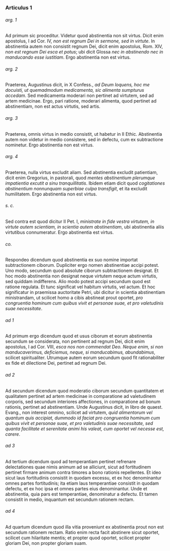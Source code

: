 ### Articulus 1

###### arg. 1
Ad primum sic proceditur. Videtur quod abstinentia non sit virtus. Dicit enim apostolus, I ad Cor. IV, *non est regnum Dei in sermone, sed in virtute*. In abstinentia autem non consistit regnum Dei, dicit enim apostolus, Rom. XIV, *non est regnum Dei esca et potus*; ubi dicit Glossa *nec in abstinendo nec in manducando esse iustitiam*. Ergo abstinentia non est virtus.

###### arg. 2
Praeterea, Augustinus dicit, in X Confess., *ad Deum loquens, hoc me docuisti, ut quemadmodum medicamenta, sic alimenta sumpturus accedam*. Sed medicamenta moderari non pertinet ad virtutem, sed ad artem medicinae. Ergo, pari ratione, moderari alimenta, quod pertinet ad abstinentiam, non est actus virtutis, sed artis.

###### arg. 3
Praeterea, omnis virtus in medio consistit, ut habetur in II Ethic. Abstinentia autem non videtur in medio consistere, sed in defectu, cum ex subtractione nominetur. Ergo abstinentia non est virtus.

###### arg. 4
Praeterea, nulla virtus excludit aliam. Sed abstinentia excludit patientiam, dicit enim Gregorius, in pastorali, quod *mentes abstinentium plerumque impatientia excutit a sinu tranquillitatis*. Ibidem etiam dicit quod *cogitationes abstinentium nonnunquam superbiae culpa transfigit*, et ita excludit humilitatem. Ergo abstinentia non est virtus.

###### s. c.
Sed contra est quod dicitur II Pet. I, *ministrate in fide vestra virtutem, in virtute autem scientiam, in scientia autem abstinentiam*, ubi abstinentia aliis virtutibus connumeratur. Ergo abstinentia est virtus.

###### co.
Respondeo dicendum quod abstinentia ex suo nomine importat subtractionem ciborum. Dupliciter ergo nomen abstinentiae accipi potest. Uno modo, secundum quod absolute ciborum subtractionem designat. Et hoc modo abstinentia non designat neque virtutem neque actum virtutis, sed quiddam indifferens. Alio modo potest accipi secundum quod est ratione regulata. Et tunc significat vel habitum virtutis, vel actum. Et hoc significatur in praemissa auctoritate Petri, ubi dicitur in scientia abstinentiam ministrandam, ut scilicet homo a cibis abstineat prout oportet, *pro congruentia hominum cum quibus vivit et personae suae, et pro valetudinis suae necessitate*.

###### ad 1
Ad primum ergo dicendum quod et usus ciborum et eorum abstinentia secundum se considerata, non pertinent ad regnum Dei, dicit enim apostolus, I ad Cor. VIII, *esca nos non commendat Deo. Neque enim, si non manducaverimus, deficiemus, neque, si manducabimus, abundabimus*, scilicet spiritualiter. Utrumque autem eorum secundum quod fit rationabiliter ex fide et dilectione Dei, pertinet ad regnum Dei.

###### ad 2
Ad secundum dicendum quod moderatio ciborum secundum quantitatem et qualitatem pertinet ad artem medicinae in comparatione ad valetudinem corporis, sed secundum interiores affectiones, in comparatione ad bonum rationis, pertinet ad abstinentiam. Unde Augustinus dicit, in libro de quaest. Evang., non interest omnino, scilicet ad virtutem, *quid alimentorum vel quantum quis accipiat, dummodo id faciat pro congruentia hominum cum quibus vivit et personae suae, et pro valetudinis suae necessitate, sed quanta facilitate et serenitate animi his valeat, cum oportet vel necesse est, carere*.

###### ad 3
Ad tertium dicendum quod ad temperantiam pertinet refrenare delectationes quae nimis animum ad se alliciunt, sicut ad fortitudinem pertinet firmare animum contra timores a bono rationis repellentes. Et ideo sicut laus fortitudinis consistit in quodam excessu, et ex hoc denominantur omnes partes fortitudinis; ita etiam laus temperantiae consistit in quodam defectu, et ex hoc ipsa et omnes partes eius denominantur. Unde et abstinentia, quia pars est temperantiae, denominatur a defectu. Et tamen consistit in medio, inquantum est secundum rationem rectam.

###### ad 4
Ad quartum dicendum quod illa vitia proveniunt ex abstinentia prout non est secundum rationem rectam. Ratio enim recta facit abstinere sicut oportet, scilicet cum hilaritate mentis; et propter quod oportet, scilicet propter gloriam Dei, non propter gloriam suam.

